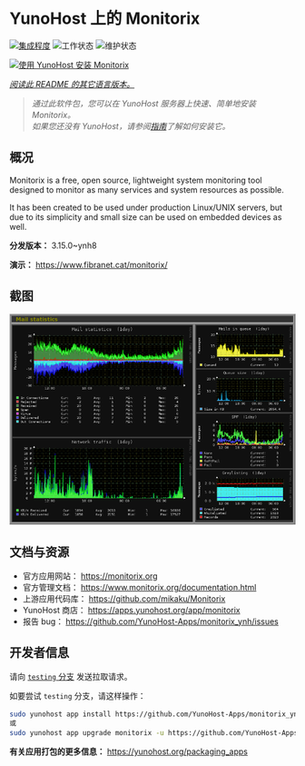 <!--
注意：此 README 由 <https://github.com/YunoHost/apps/tree/master/tools/readme_generator> 自动生成
请勿手动编辑。
-->

# YunoHost 上的 Monitorix

[![集成程度](https://apps.yunohost.org/badge/integration/monitorix)](https://ci-apps.yunohost.org/ci/apps/monitorix/)
![工作状态](https://apps.yunohost.org/badge/state/monitorix)
![维护状态](https://apps.yunohost.org/badge/maintained/monitorix)

[![使用 YunoHost 安装 Monitorix](https://install-app.yunohost.org/install-with-yunohost.svg)](https://install-app.yunohost.org/?app=monitorix)

*[阅读此 README 的其它语言版本。](./ALL_README.md)*

> *通过此软件包，您可以在 YunoHost 服务器上快速、简单地安装 Monitorix。*  
> *如果您还没有 YunoHost，请参阅[指南](https://yunohost.org/install)了解如何安装它。*

## 概况

Monitorix is a free, open source, lightweight system monitoring tool designed to monitor as many services and system resources as possible.

It has been created to be used under production Linux/UNIX servers, but due to its simplicity and small size can be used on embedded devices as well.


**分发版本：** 3.15.0~ynh8

**演示：** <https://www.fibranet.cat/monitorix/>

## 截图

![Monitorix 的截图](./doc/screenshots/mail.png)

## 文档与资源

- 官方应用网站： <https://monitorix.org>
- 官方管理文档： <https://www.monitorix.org/documentation.html>
- 上游应用代码库： <https://github.com/mikaku/Monitorix>
- YunoHost 商店： <https://apps.yunohost.org/app/monitorix>
- 报告 bug： <https://github.com/YunoHost-Apps/monitorix_ynh/issues>

## 开发者信息

请向 [`testing` 分支](https://github.com/YunoHost-Apps/monitorix_ynh/tree/testing) 发送拉取请求。

如要尝试 `testing` 分支，请这样操作：

```bash
sudo yunohost app install https://github.com/YunoHost-Apps/monitorix_ynh/tree/testing --debug
或
sudo yunohost app upgrade monitorix -u https://github.com/YunoHost-Apps/monitorix_ynh/tree/testing --debug
```

**有关应用打包的更多信息：** <https://yunohost.org/packaging_apps>
